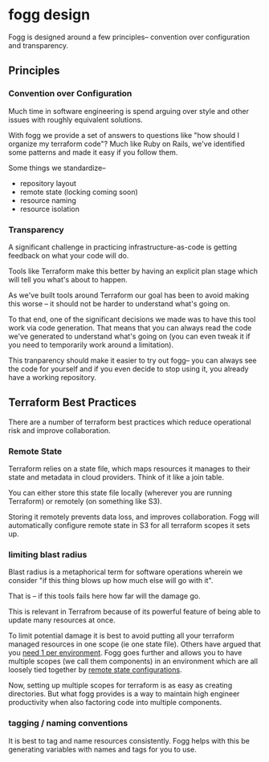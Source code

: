 # fogg design

Fogg is designed around a few principles– convention over configuration and transparency.

## Principles

### Convention over Configuration

Much time in software engineering is spend arguing over style and other issues with roughly equivalent solutions.

With fogg we provide a set of answers to questions like "how should I organize my terraform code"? Much like Ruby on Rails, we've identified some patterns and made it easy if you follow them.

Some things we standardize–

* repository layout
* remote state (locking coming soon)
* resource naming
* resource isolation

### Transparency

A significant challenge in practicing infrastructure-as-code is getting feedback on what your code will do.

Tools like Terraform make this better by having an explicit plan stage which will tell you what's about to happen.

As we've built tools around Terraform our goal has been to avoid making this worse – it should not be harder to understand what's going on.

To that end, one of the significant decisions we made was to have this tool work via code generation. That means that you can always read the code we've generated to understand what's going on (you can even tweak it if you need to temporarily work around a limitation).

This tranparency should make it easier to try out fogg– you can always see the code for yourself and if you even decide to stop using it, you already have a working repository.

## Terraform Best Practices

There are a number of terraform best practices which reduce operational risk and improve collaboration.

### Remote State

Terraform relies on a state file, which maps resources it manages to their state and metadata in cloud providers. Think of it like a join table.

You can either store this state file locally (wherever you are running Terraform) or remotely (on something like S3).

Storing it remotely prevents data loss, and improves collaboration. Fogg will automatically configure remote state in S3 for all terraform scopes it sets up.

### limiting blast radius

Blast radius is a metaphorical term for software operations wherein we consider "if this thing blows up how much else will go with it".

That is – if this tools fails here how far will the damage go.

This is relevant in Terrafrom because of its powerful feature of being able to update many resources at once.

To limit potential damage it is best to avoid putting all your terraform managed resources in one scope (ie one state file). Others have argued that you [need 1 per environment](https://charity.wtf/2016/03/30/terraform-vpc-and-why-you-want-a-tfstate-file-per-env/). Fogg goes further and allows you to have multiple scopes (we call them components) in an environment which are all loosely tied together by [remote state configurations](https://www.terraform.io/docs/providers/terraform/d/remote_state.html).

Now, setting up multiple scopes for terraform is as easy as creating directories. But what fogg provides is a way to maintain high engineer productivity when also factoring code into multiple components.

### tagging / naming conventions

It is best to tag and name resources consistently. Fogg helps with this be generating variables with names and tags for you to use.

